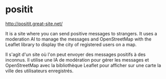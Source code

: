 # positit 

http://positit.great-site.net/

It is a site where you can send positive messages to strangers. 
It uses a moderation AI to manage the messages and OpenStreetMap with the Leaflet library to display the city of registered users on a map.

Il s'agit d'un site où l'on peut envoyer des messages positifs à des inconnus.
Il utilise une IA de modération pour gérer les messages et OpenStreetMap avec la bibliothèque Leaflet pour afficher sur une carte la ville des utilisateurs enregistrés.

